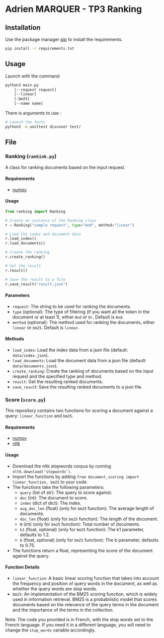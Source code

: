 # Adrien MARQUER - TP3 Ranking


## Installation

Use the package manager [pip](https://pip.pypa.io/en/stable/) to install the requirements.

```bash
pip install -r requirements.txt
```

## Usage

Launch with the command 
```bash
python3 main.py 
    [--request request]
    [--linear]
    [-bm25]
    [--name name]
```

There is  arguments to use :






```bash
# Launch the tests 
python3 -m unittest discover test/


```


## File

### Ranking (`rankink.py`)

A class for ranking documents based on the input request.

 #### Requirements
+ [numpy](https://numpy.org/)

#### Usage

```python
from ranking import Ranking

# Create an instance of the Ranking class
r = Ranking("sample request", type="And", method="linear")

# Load the index and document data
r.load_index()
r.load_documents()

# Create the ranking
r.create_ranking()

# Get the result
r.result()

# Save the result to a file
r.save_result("result.json")
```

#### Parameters

+ `request`: The string to be used for ranking the documents.
+ `type` (optional): The type of filtering (if you want all the token in the document or at least 1), either `And` or `Or`. Default is `And`.
+ `method` (optional): The method used for ranking the documents, either `linear` or `bm25`. Default is `linear`.

#### Methods
+ `load_index`: Load the index data from a json file (default: `data/index.json`).
+ `load_documents`: Load the document data from a json file (default: `data/documents.json`).
+ `create_ranking`: Create the ranking of documents based on the input request and the specified type and method.
+ `result`: Get the resulting ranked documents.
+ `save_resul`t: Save the resulting ranked documents to a json file.


### Score (`score.py`)

This repository contains two functions for scoring a document against a query: `linear_function` and `bm25`.

#### Requirements
+ [numpy](https://numpy.org/)
+ [nltk](https://www.nltk.org/)


#### Usage
+ Download the nltk stopwords corpus by running `nltk.download('stopwords')`.
+ Import the functions by adding `from document_scoring import linear_function, bm25` to your code.
+ The functions take the following parameters:
  + `query` (list of str): The query to score against.
  + `doc` (int): The document to score.
  + `index` (dict of dict): The index.
  + `avg_doc_len` (float) (only for `bm25` function): The average length of documents.
  + `doc_len` (float) (only for `bm25` function): The length of the document.
  + `N` (int) (only for `bm25` function): Total number of documents.
  + `k1` (float, optional) (only for `bm25` function): The k1 parameter, defaults to 1.2.
  + `b` (float, optional) (only for `bm25` function): The b parameter, defaults to 0.75.
+ The functions return a float, representing the score of the document against the query.

#### Function Details
+ `linear_function`: A basic linear scoring function that takes into account the frequency and position of query words in the document, as well as whether the query words are stop words.
+ `bm25`: An implementation of the BM25 scoring function, which is widely used in information retrieval. BM25 is a probabilistic model that scores documents based on the relevance of the query terms in the document and the importance of the terms in the collection.


Note: The code you provided is in French, with the stop words set to the French language. If you need it in a different language, you will need to change the `stop_words` variable accordingly.
